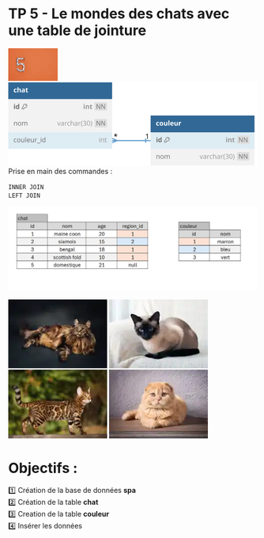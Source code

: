 # TP 5 - Le mondes des chats avec une table de jointure
<img src="../../img/five.webp" width="100">
<img src="../../img/05/chat-couleur.svg" width="600">
Prise en main des commandes :  
    
<code>INNER JOIN</code>    
<code>LEFT JOIN</code>    
  
  
<img src="../../img/06/tp-chat.png" width="800">

  
![maincoon](/img/09/maincoon.webp)
![siamois](/img/09/siamois.webp)
![bengal](/img/09/bengal.webp)
![scottish](/img/09/scottish.webp)



# Objectifs :
:one: Création de la base de données **spa**  
:two: Création de la table **chat**  
:three: Creation de la table **couleur**  
:four: Insérer  les données  

 
